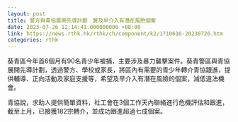 ```yaml
---
layout: post
title: 警方與青協展開先導計劃　冀及早介入有潛在風險個案
date: 2023-07-26 12:14:41.000000000 +08:00
link: https://news.rthk.hk/rthk/ch/component/k2/1710616-20230726.htm
categories: rthk
---
```


葵青區今年首6個月有90名青少年被捕，主要涉及暴力襲擊案件。葵青警區與青協展開先導計劃，透過警方、學校或家長，將區內有需要的青少年轉介青協跟進，提供輔導、正向活動及家庭支援等，希望及早介入有潛在風險的個案，減低違法機會。

青協說，求助人提供簡單資料，社工會在3個工作天內聯絡進行危機評估和跟進，截至上月，已接獲182宗轉介，並成功跟進超過七成個案。
